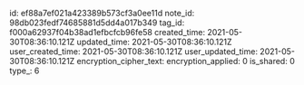 id: ef88a7ef021a423389b573cf3a0ee11d
note_id: 98db023fedf74685881d5dd4a017b349
tag_id: f000a62937f04b38ad1efbcfcb96fe58
created_time: 2021-05-30T08:36:10.121Z
updated_time: 2021-05-30T08:36:10.121Z
user_created_time: 2021-05-30T08:36:10.121Z
user_updated_time: 2021-05-30T08:36:10.121Z
encryption_cipher_text: 
encryption_applied: 0
is_shared: 0
type_: 6